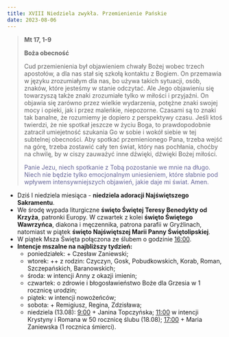 ```yaml
---
title: XVIII Niedziela zwykła. Przemienienie Pańskie
date: 2023-08-06
---
```


> **Mt 17, 1-9**
>
> **Boża obecność**
>
> Cud przemienienia był objawieniem chwały Bożej wobec trzech apostołów, a dla nas stał się szkołą kontaktu z Bogiem. On przemawia w języku zrozumiałym dla nas, bo używa takich sytuacji, osób, znaków, które jesteśmy w stanie odczytać. Ale Jego objawieniu się towarzyszą także znaki zrozumiałe tylko w miłości i przyjaźni. On objawia się zarówno przez wielkie wydarzenia, potężne znaki swojej mocy i opieki, jak i przez maleńkie, niepozorne. Czasami są to znaki tak banalne, że rozumiemy je dopiero z perspektywy czasu. Jeśli ktoś twierdzi, że nie spotkał jeszcze w życiu Boga, to prawdopodobnie zatracił umiejetność szukania Go w sobie i wokół siebie w tej subtelnej obecności. Aby spotkać przemienionego Pana, trzeba wejść na górę, trzeba zostawić cały ten świat, który nas pochłania, choćby na chwilę, by w ciszy zauważyć inne dźwięki, dźwięki Bożej miłości.
>
> <span style="color: #666699;">Panie Jezu, niech spotkanie z Tobą pozostanie we mnie na długo. Niech nie będzie tylko emocjonalnym uniesieniem, które słabnie pod wpływem intensywniejszych objawień, jakie daje mi świat. Amen.
> &nbsp;

- Dziś I niedziela miesiąca - **niedziela adoracji Najświętszego Sakramentu**.
- We środę wypada liturgiczne **święto Świętej Teresy Benedykty od Krzyża**, patronki Europy. W czwartek z kolei **święto Świętego Wawrzyńca**, diakona i męczennika, patrona parafii w Gryźlinach, natomiast w piątek **święto Najświętszej Marii Panny Świętolipskiej**.
- W piątek Msza Święta połączona ze ślubem o godzinie <u>16:00</u>.
- **Intencje mszalne na najbliższy tydzień:**
  - poniedziałek: + Czesław Zaniewski;
  - wtorek: ++ z rodzin: Czyczyn, Gosk, Pobudkowskich, Korab, Roman, Szczepańskich, Baranowskich;
  - środa: w intencji Anny z okazji imienin;
  - czwartek: o zdrowie i błogosławieństwo Boże dla Grzesia w 1 rocznicę urodzin;
  - piątek: w intencji nowożeńców;
  - sobota: + Remigiusz, Regina, Zdzisława;
  - niedziela (13.08): <u>9:00</u> + Janina Topczyńska; <u>11:00</u> w intencji Krystyny i Romana w 50 rocznicę ślubu (18.08); <u>17:00</u> + Maria Zaniewska (1 rocznica śmierci).



